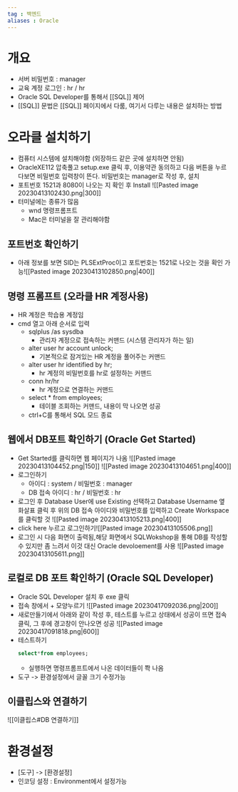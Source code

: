 ```yaml
---
tag : 백엔드
aliases : Oracle
---
```

# 개요
- 서버 비밀번호 : manager
- 교육 계정 로그인 : hr / hr
- Oracle SQL Developer를 통해서 [[SQL]] 제어
- [[SQL]] 문법은 [[SQL]] 페이지에서 다룸, 여기서 다루는 내용은 설치하는 방법

# 오라클 설치하기
- 컴퓨터 시스템에 설치해야함 (외장하드 같은 곳에 설치하면 안됨)
- OracleXE112 압축풀고 setup.exe 클릭 후, 이용약관 동의하고 다음 버튼을 누르다보면 비밀번호 입력창이 뜬다. 비밀번호는 manager로 작성 후, 설치
- 포트번호 1521과 8080이 나오는 지 확인 후 Install
   ![[Pasted image 20230413102430.png|300]]
- 터미널에는 종류가 많음
	- wnd 명령프롬프트
	- Mac은 터미널을 잘 관리해야함

## 포트번호 확인하기 
  - 아래 정보를 보면 SID는 PLSExtProc이고 포트번호는 1521로 나오는 것을 확인 가능![[Pasted image 20230413102850.png|400]]

## 명령 프롬프트 (오라클 HR 계정사용)
- HR 계정은 학습용 계정임
- cmd 열고 아래 순서로 입력
	- sqlplus /as sysdba
		- 관리자 계정으로 접속하는 커맨드 (시스템 관리자가 하는 일)
	- alter user hr account unlock;
		- 기본적으로 잠겨있는 HR 계정을 풀어주는 커맨드
	- alter user hr identified by hr;
		- hr 계정의 비밀번호를 hr로 설정하는 커맨드
	- conn hr/hr 
		- hr 계정으로 연결하는 커맨드
	- select * from employees;
		- 테이블 조회하는 커맨드, 내용이 막 나오면 성공
	- ctrl+C를 통해서 SQL 모드 종료

## 웹에서 DB포트 확인하기 (Oracle Get Started)
- Get Started를 클릭하면 웹 페이지가 나옴
  ![[Pasted image 20230413104452.png|150]] ![[Pasted image 20230413104651.png|400]]
- 로그인하기
	- 아이디 : system / 비밀번호 : manager
	- DB 접속 아이디 : hr / 비밀번호 : hr
- 로그인 후 Database User에 use Existing 선택하고 Database Username 옆 화살표 클릭 후 위의 DB 접속 아이디와 비밀번호를 입력하고 Create Workspace를 클릭할 것
  ![[Pasted image 20230413105213.png|400]] 
- click here 누르고 로그인하기![[Pasted image 20230413105506.png]]
- 로그인 시 다음 화면이 출력됨,해당 화면에서 SQLWokshop을 통해 DB를 작성할 수 있지만 좀 느려서 이것 대신 Oracle devoloement를 사용 ![[Pasted image 20230413105611.png]]

## 로컬로 DB 포트 확인하기 (Oracle SQL Developer)
- Oracle SQL Developer 설치 후 exe 클릭
- 접속 창에서 + 모양누르기
  ![[Pasted image 20230417092036.png|200]]
- 새로만들기에서 아래와 같이 작성 후, 테스트를 누르고 상태에서 성공이 뜨면 접속 클릭, 그 후에 경고창이 안나오면 성공
  ![[Pasted image 20230417091818.png|600]]
- 테스트하기
	```sql
	select*from employees;
	```
	- 실행하면 명령프롬프트에서 나온 데이터들이 쫙 나옴
- 도구 -> 환경설정에서 글꼴 크기 수정가능

## 이클립스와 연결하기
![[이클립스#DB 연결하기]]

# 환경설정
- [도구] -> [환경설정]
- 인코딩 설정 : Environment에서 설정가능


